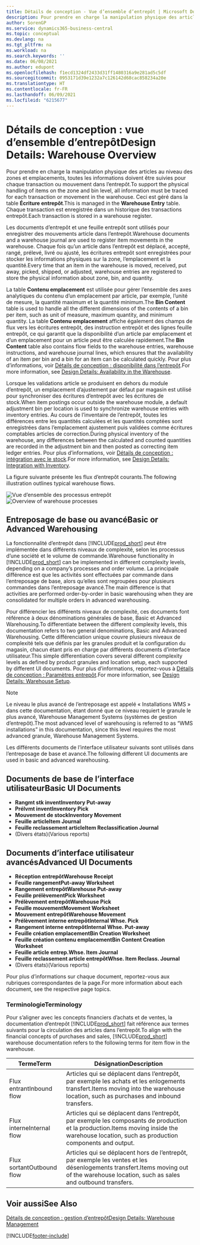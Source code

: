 ```yaml
---
title: Détails de conception - Vue d’ensemble d’entrepôt | Microsoft Docs
description: Pour prendre en charge la manipulation physique des articles au niveau des zones et emplacements, toutes les informations doivent être suivies pour chaque transaction ou mouvement dans l’entrepôt. Ceci est géré dans la table **Écriture entrepôt**. Chaque transaction est enregistrée dans un historique des transactions entrepôt.
author: SorenGP
ms.service: dynamics365-business-central
ms.topic: conceptual
ms.devlang: na
ms.tgt_pltfrm: na
ms.workload: na
ms.search.keywords: ''
ms.date: 06/08/2021
ms.author: edupont
ms.openlocfilehash: f1ecd1324df2433d31ff1480316a9e281ad5c5df
ms.sourcegitcommit: 0953171d39e1232a7c126142d68cac858234a20e
ms.translationtype: HT
ms.contentlocale: fr-FR
ms.lasthandoff: 06/09/2021
ms.locfileid: "6215677"
---
```

# <a name="design-details-warehouse-overview"></a><span data-ttu-id="e8e71-105">Détails de conception : vue d’ensemble d’entrepôt</span><span class="sxs-lookup"><span data-stu-id="e8e71-105">Design Details: Warehouse Overview</span></span>
<span data-ttu-id="e8e71-106">Pour prendre en charge la manipulation physique des articles au niveau des zones et emplacements, toutes les informations doivent être suivies pour chaque transaction ou mouvement dans l’entrepôt.</span><span class="sxs-lookup"><span data-stu-id="e8e71-106">To support the physical handling of items on the zone and bin level, all information must be traced for each transaction or movement in the warehouse.</span></span> <span data-ttu-id="e8e71-107">Ceci est géré dans la table **Écriture entrepôt**.</span><span class="sxs-lookup"><span data-stu-id="e8e71-107">This is managed in the **Warehouse Entry** table.</span></span> <span data-ttu-id="e8e71-108">Chaque transaction est enregistrée dans un historique des transactions entrepôt.</span><span class="sxs-lookup"><span data-stu-id="e8e71-108">Each transaction is stored in a warehouse register.</span></span>  

<span data-ttu-id="e8e71-109">Les documents d’entrepôt et une feuille entrepôt sont utilisés pour enregistrer des mouvements article dans l’entrepôt.</span><span class="sxs-lookup"><span data-stu-id="e8e71-109">Warehouse documents and a warehouse journal are used to register item movements in the warehouse.</span></span> <span data-ttu-id="e8e71-110">Chaque fois qu’un article dans l’entrepôt est déplacé, accepté, rangé, prélevé, livré ou ajusté, les écritures entrepôt sont enregistrées pour stocker les informations physiques sur la zone, l’emplacement et la quantité.</span><span class="sxs-lookup"><span data-stu-id="e8e71-110">Every time that an item in the warehouse is moved, received, put away, picked, shipped, or adjusted, warehouse entries are registered to store the physical information about zone, bin, and quantity.</span></span>

<span data-ttu-id="e8e71-111">La table **Contenu emplacement** est utilisée pour gérer l’ensemble des axes analytiques du contenu d’un emplacement par article, par exemple, l’unité de mesure, la quantité maximum et la quantité minimum.</span><span class="sxs-lookup"><span data-stu-id="e8e71-111">The **Bin Content** table is used to handle all the different dimensions of the contents of a bin per item, such as unit of measure, maximum quantity, and minimum quantity.</span></span> <span data-ttu-id="e8e71-112">La table **Contenu emplacement** affiche également des champs de flux vers les écritures entrepôt, des instruction entrepôt et des lignes feuille entrepôt, ce qui garantit que la disponibilité d’un article par emplacement et d’un emplacement pour un article peut être calculée rapidement.</span><span class="sxs-lookup"><span data-stu-id="e8e71-112">The **Bin Content** table also contains flow fields to the warehouse entries, warehouse instructions, and warehouse journal lines, which ensures that the availability of an item per bin and a bin for an item can be calculated quickly.</span></span> <span data-ttu-id="e8e71-113">Pour plus d’informations, voir [Détails de conception : disponibilité dans l’entrepôt](design-details-availability-in-the-warehouse.md).</span><span class="sxs-lookup"><span data-stu-id="e8e71-113">For more information, see [Design Details: Availability in the Warehouse](design-details-availability-in-the-warehouse.md).</span></span>  

<span data-ttu-id="e8e71-114">Lorsque les validations article se produisent en dehors du module d’entrepôt, un emplacement d’ajustement par défaut par magasin est utilisé pour synchroniser des écritures d’entrepôt avec les écritures de stock.</span><span class="sxs-lookup"><span data-stu-id="e8e71-114">When item postings occur outside the warehouse module, a default adjustment bin per location is used to synchronize warehouse entries with inventory entries.</span></span> <span data-ttu-id="e8e71-115">Au cours de l’inventaire de l’entrepôt, toutes les différences entre les quantités calculées et les quantités comptées sont enregistrées dans l’emplacement ajustement puis validées comme écritures comptables articles de correction.</span><span class="sxs-lookup"><span data-stu-id="e8e71-115">During physical inventory of the warehouse, any differences between the calculated and counted quantities are recorded in the adjustment bin and then posted as correcting item ledger entries.</span></span> <span data-ttu-id="e8e71-116">Pour plus d’informations, voir [Détails de conception : intégration avec le stock](design-details-integration-with-inventory.md).</span><span class="sxs-lookup"><span data-stu-id="e8e71-116">For more information, see [Design Details: Integration with Inventory](design-details-integration-with-inventory.md).</span></span>  

<span data-ttu-id="e8e71-117">La figure suivante présente les flux d’entrepôt courants.</span><span class="sxs-lookup"><span data-stu-id="e8e71-117">The following illustration outlines typical warehouse flows.</span></span>  

<span data-ttu-id="e8e71-118">![Vue d’ensemble des processus entrepôt](media/design_details_warehouse_management_overview.png "Vue d’ensemble des processus entrepôt")</span><span class="sxs-lookup"><span data-stu-id="e8e71-118">![Overview of warehouse processes](media/design_details_warehouse_management_overview.png "Overview of warehouse processes")</span></span>  

## <a name="basic-or-advanced-warehousing"></a><span data-ttu-id="e8e71-119">Entreposage de base ou avancé</span><span class="sxs-lookup"><span data-stu-id="e8e71-119">Basic or Advanced Warehousing</span></span>  
<span data-ttu-id="e8e71-120">La fonctionnalité d’entrepôt dans [!INCLUDE[prod_short](includes/prod_short.md)] peut être implémentée dans différents niveaux de complexité, selon les processus d’une société et le volume de commande.</span><span class="sxs-lookup"><span data-stu-id="e8e71-120">Warehouse functionality in [!INCLUDE[prod_short](includes/prod_short.md)] can be implemented in different complexity levels, depending on a company’s processes and order volume.</span></span> <span data-ttu-id="e8e71-121">La principale différence est que les activités sont effectuées par commande dans l’entreposage de base, alors qu’elles sont regroupées pour plusieurs commandes dans l’entreposage avancé.</span><span class="sxs-lookup"><span data-stu-id="e8e71-121">The main difference is that activities are performed order-by-order in basic warehousing when they are consolidated for multiple orders in advanced warehousing.</span></span>  

 <span data-ttu-id="e8e71-122">Pour différencier les différents niveaux de complexité, ces documents font référence à deux dénominations générales de base, Basic et Advanced Warehousing.</span><span class="sxs-lookup"><span data-stu-id="e8e71-122">To differentiate between the different complexity levels, this documentation refers to two general denominations, Basic and Advanced Warehousing.</span></span> <span data-ttu-id="e8e71-123">Cette différenciation unique couvre plusieurs niveaux de complexité tels que définis par les granules produit et la configuration du magasin, chacun étant pris en charge par différents documents d’interface utilisateur.</span><span class="sxs-lookup"><span data-stu-id="e8e71-123">This simple differentiation covers several different complexity levels as defined by product granules and location setup, each supported by different UI documents.</span></span> <span data-ttu-id="e8e71-124">Pour plus d’informations, reportez\-vous à [Détails de conception : Paramètres entrepôt](design-details-warehouse-setup.md).</span><span class="sxs-lookup"><span data-stu-id="e8e71-124">For more information, see [Design Details: Warehouse Setup](design-details-warehouse-setup.md).</span></span>  

> [!NOTE]  
>  <span data-ttu-id="e8e71-125">Le niveau le plus avancé de l’entreposage est appelé « Installations WMS » dans cette documentation, étant donné que ce niveau requiert le granule le plus avancé, Warehouse Management Systems (systèmes de gestion d’entrepôt).</span><span class="sxs-lookup"><span data-stu-id="e8e71-125">The most advanced level of warehousing is referred to as “WMS installations” in this documentation, since this level requires the most advanced granule, Warehouse Management Systems.</span></span>  

 <span data-ttu-id="e8e71-126">Les différents documents de l’interface utilisateur suivants sont utilisés dans l’entreposage de base et avancé.</span><span class="sxs-lookup"><span data-stu-id="e8e71-126">The following different UI documents are used in basic and advanced warehousing.</span></span>  

## <a name="basic-ui-documents"></a><span data-ttu-id="e8e71-127">Documents de base de l’interface utilisateur</span><span class="sxs-lookup"><span data-stu-id="e8e71-127">Basic UI Documents</span></span>  

-   <span data-ttu-id="e8e71-128">**Rangmt stk invent**</span><span class="sxs-lookup"><span data-stu-id="e8e71-128">**Inventory Put-away**</span></span>  
-   <span data-ttu-id="e8e71-129">**Prélvmt invent**</span><span class="sxs-lookup"><span data-stu-id="e8e71-129">**Inventory Pick**</span></span>  
-   <span data-ttu-id="e8e71-130">**Mouvement de stock**</span><span class="sxs-lookup"><span data-stu-id="e8e71-130">**Inventory Movement**</span></span>  
-   <span data-ttu-id="e8e71-131">**Feuille article**</span><span class="sxs-lookup"><span data-stu-id="e8e71-131">**Item Journal**</span></span>  
-   <span data-ttu-id="e8e71-132">**Feuille reclassement article**</span><span class="sxs-lookup"><span data-stu-id="e8e71-132">**Item Reclassification Journal**</span></span>  
-   <span data-ttu-id="e8e71-133">(Divers états)</span><span class="sxs-lookup"><span data-stu-id="e8e71-133">(Various reports)</span></span>  

## <a name="advanced-ui-documents"></a><span data-ttu-id="e8e71-134">Documents d’interface utilisateur avancés</span><span class="sxs-lookup"><span data-stu-id="e8e71-134">Advanced UI Documents</span></span>  

-   <span data-ttu-id="e8e71-135">**Réception entrepôt**</span><span class="sxs-lookup"><span data-stu-id="e8e71-135">**Warehouse Receipt**</span></span>  
-   <span data-ttu-id="e8e71-136">**Feuille rangement**</span><span class="sxs-lookup"><span data-stu-id="e8e71-136">**Put-away Worksheet**</span></span>  
-   <span data-ttu-id="e8e71-137">**Rangement entrepôt**</span><span class="sxs-lookup"><span data-stu-id="e8e71-137">**Warehouse Put-away**</span></span>  
-   <span data-ttu-id="e8e71-138">**Feuille prélèvement**</span><span class="sxs-lookup"><span data-stu-id="e8e71-138">**Pick Worksheet**</span></span>  
-   <span data-ttu-id="e8e71-139">**Prélèvement entrepôt**</span><span class="sxs-lookup"><span data-stu-id="e8e71-139">**Warehouse Pick**</span></span>  
-   <span data-ttu-id="e8e71-140">**Feuille mouvement**</span><span class="sxs-lookup"><span data-stu-id="e8e71-140">**Movement Worksheet**</span></span>  
-   <span data-ttu-id="e8e71-141">**Mouvement entrepôt**</span><span class="sxs-lookup"><span data-stu-id="e8e71-141">**Warehouse Movement**</span></span>  
-   <span data-ttu-id="e8e71-142">**Prélèvement interne entrepôt**</span><span class="sxs-lookup"><span data-stu-id="e8e71-142">**Internal Whse. Pick**</span></span>  
-   <span data-ttu-id="e8e71-143">**Rangement interne entrepôt**</span><span class="sxs-lookup"><span data-stu-id="e8e71-143">**Internal Whse. Put-away**</span></span>  
-   <span data-ttu-id="e8e71-144">**Feuille création emplacement**</span><span class="sxs-lookup"><span data-stu-id="e8e71-144">**Bin Creation Worksheet**</span></span>  
-   <span data-ttu-id="e8e71-145">**Feuille création contenu emplacement**</span><span class="sxs-lookup"><span data-stu-id="e8e71-145">**Bin Content Creation Worksheet**</span></span>  
-   <span data-ttu-id="e8e71-146">**Feuille article entrep.**</span><span class="sxs-lookup"><span data-stu-id="e8e71-146">**Whse. Item Journal**</span></span>  
-   <span data-ttu-id="e8e71-147">**Feuille reclassement article entrepôt**</span><span class="sxs-lookup"><span data-stu-id="e8e71-147">**Whse. Item Reclass. Journal**</span></span>  
-   <span data-ttu-id="e8e71-148">(Divers états)</span><span class="sxs-lookup"><span data-stu-id="e8e71-148">(Various reports)</span></span>  

<span data-ttu-id="e8e71-149">Pour plus d’informations sur chaque document, reportez-vous aux rubriques correspondantes de la page.</span><span class="sxs-lookup"><span data-stu-id="e8e71-149">For more information about each document, see the respective page topics.</span></span>  

### <a name="terminology"></a><span data-ttu-id="e8e71-150">Terminologie</span><span class="sxs-lookup"><span data-stu-id="e8e71-150">Terminology</span></span>  
<span data-ttu-id="e8e71-151">Pour s’aligner avec les concepts financiers d’achats et de ventes, la documentation d’entrepôt [!INCLUDE[prod_short](includes/prod_short.md)] fait référence aux termes suivants pour la circulation des articles dans l’entrepôt.</span><span class="sxs-lookup"><span data-stu-id="e8e71-151">To align with the financial concepts of purchases and sales, [!INCLUDE[prod_short](includes/prod_short.md)] warehouse documentation refers to the following terms for item flow in the warehouse.</span></span>  

|<span data-ttu-id="e8e71-152">Terme</span><span class="sxs-lookup"><span data-stu-id="e8e71-152">Term</span></span>|<span data-ttu-id="e8e71-153">Désignation</span><span class="sxs-lookup"><span data-stu-id="e8e71-153">Description</span></span>|  
|----------|---------------------------------------|  
|<span data-ttu-id="e8e71-154">Flux entrant</span><span class="sxs-lookup"><span data-stu-id="e8e71-154">Inbound flow</span></span>|<span data-ttu-id="e8e71-155">Articles qui se déplacent dans l’entrepôt, par exemple les achats et les enlogements transfert.</span><span class="sxs-lookup"><span data-stu-id="e8e71-155">Items moving into the warehouse location, such as purchases and inbound transfers.</span></span>|  
|<span data-ttu-id="e8e71-156">Flux interne</span><span class="sxs-lookup"><span data-stu-id="e8e71-156">Internal flow</span></span>|<span data-ttu-id="e8e71-157">Articles qui se déplacent dans l’entrepôt, par exemple les composants de production et la production.</span><span class="sxs-lookup"><span data-stu-id="e8e71-157">Items moving inside the warehouse location, such as production components and output.</span></span>|  
|<span data-ttu-id="e8e71-158">Flux sortant</span><span class="sxs-lookup"><span data-stu-id="e8e71-158">Outbound flow</span></span>|<span data-ttu-id="e8e71-159">Articles qui se déplacent hors de l’entrepôt, par exemple les ventes et les désenlogements transfert.</span><span class="sxs-lookup"><span data-stu-id="e8e71-159">Items moving out of the warehouse location, such as sales and outbound transfers.</span></span>|  

## <a name="see-also"></a><span data-ttu-id="e8e71-160">Voir aussi</span><span class="sxs-lookup"><span data-stu-id="e8e71-160">See Also</span></span>  
 [<span data-ttu-id="e8e71-161">Détails de conception : gestion d’entrepôt</span><span class="sxs-lookup"><span data-stu-id="e8e71-161">Design Details: Warehouse Management</span></span>](design-details-warehouse-management.md)


[!INCLUDE[footer-include](includes/footer-banner.md)]
